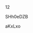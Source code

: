 12
































































SHh0eDZB





























aKxLxo
